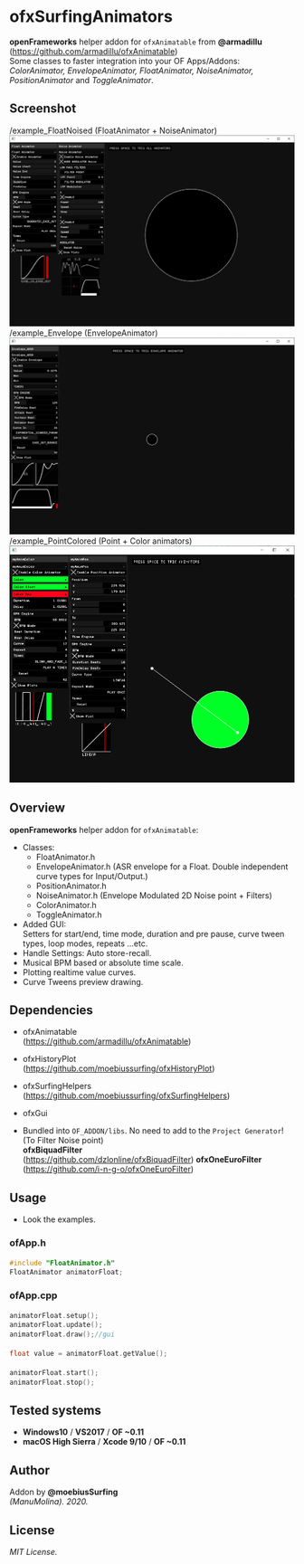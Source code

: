 # ofxSurfingAnimators

**openFrameworks** helper addon for ```ofxAnimatable``` from **@armadillu**  
(https://github.com/armadillu/ofxAnimatable)  
Some classes to faster integration into your OF Apps/Addons:  
*ColorAnimator, EnvelopeAnimator, FloatAnimator, NoiseAnimator, PositionAnimator* and *ToggleAnimator*.

## Screenshot
/example_FloatNoised (FloatAnimator + NoiseAnimator)
![image](/readme_images/Capture.PNG?raw=true "image")  
/example_Envelope (EnvelopeAnimator)
![image](/readme_images/Capture2.PNG?raw=true "image")
/example_PointColored (Point + Color animators)
![image](/readme_images/Capture3.PNG?raw=true "image")
 	
## Overview
**openFrameworks** helper addon for ```ofxAnimatable```:
* Classes:
   * FloatAnimator.h
   * EnvelopeAnimator.h (ASR envelope for a Float. Double independent curve types for Input/Output.)
   * PositionAnimator.h
   * NoiseAnimator.h (Envelope Modulated 2D Noise point + Filters)
   * ColorAnimator.h
   * ToggleAnimator.h
* Added GUI:  
Setters for start/end, time mode, duration and pre pause, curve tween types, loop modes, repeats ...etc. 
* Handle Settings: Auto store-recall.
* Musical BPM based or absolute time scale.
* Plotting realtime value curves.
* Curve Tweens preview drawing.

## Dependencies
* ofxAnimatable  
(https://github.com/armadillu/ofxAnimatable)  
* ofxHistoryPlot  
(https://github.com/moebiussurfing/ofxHistoryPlot)  
* ofxSurfingHelpers  
(https://github.com/moebiussurfing/ofxSurfingHelpers)  
* ofxGui  

* Bundled into ```OF_ADDON/libs```. No need to add to the ```Project Generator```! 
(To Filter Noise point)  
**ofxBiquadFilter**  
(https://github.com/dzlonline/ofxBiquadFilter)
**ofxOneEuroFilter**  
(https://github.com/i-n-g-o/ofxOneEuroFilter)

## Usage
- Look the examples.

### ofApp.h
```.c++
#include "FloatAnimator.h"
FloatAnimator animatorFloat;
```

### ofApp.cpp
```.c++
animatorFloat.setup();
animatorFloat.update();
animatorFloat.draw();//gui

float value = animatorFloat.getValue();

animatorFloat.start();
animatorFloat.stop();
```

## Tested systems
- **Windows10** / **VS2017** / **OF ~0.11**
- **macOS High Sierra** / **Xcode 9/10** / **OF ~0.11**

## Author
Addon by **@moebiusSurfing**  
*(ManuMolina). 2020.*

## License
*MIT License.*
